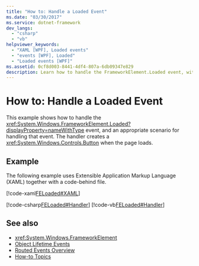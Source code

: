 ```yaml
---
title: "How to: Handle a Loaded Event"
ms.date: "03/30/2017"
ms.service: dotnet-framework
dev_langs: 
  - "csharp"
  - "vb"
helpviewer_keywords: 
  - "XAML [WPF], Loaded events"
  - "events [WPF], Loaded"
  - "Loaded events [WPF]"
ms.assetid: 0cf8d003-8441-4df4-807a-6db09347e829
description: Learn how to handle the FrameworkElement.Loaded event, with an example scenario for handling that event. 
---
```

# How to: Handle a Loaded Event

This example shows how to handle the <xref:System.Windows.FrameworkElement.Loaded?displayProperty=nameWithType> event, and an appropriate scenario for handling that event. The handler  creates a <xref:System.Windows.Controls.Button> when the page loads.  
  
## Example  

The following example uses Extensible Application Markup Language (XAML) together with a code-behind file.  
  
[!code-xaml[FELoaded#XAML](~/samples/snippets/csharp/VS_Snippets_Wpf/FELoaded/CSharp/default.xaml#xaml)]  
  
[!code-csharp[FELoaded#Handler](~/samples/snippets/csharp/VS_Snippets_Wpf/FELoaded/CSharp/default.xaml.cs#handler)]
[!code-vb[FELoaded#Handler](~/samples/snippets/visualbasic/VS_Snippets_Wpf/FELoaded/VisualBasic/default.xaml.vb#handler)]  
  
## See also

- <xref:System.Windows.FrameworkElement>
- [Object Lifetime Events](../events/object-lifetime-events.md)
- [Routed Events Overview](../events/routed-events-overview.md)
- [How-to Topics](base-elements-how-to-topics.md)
